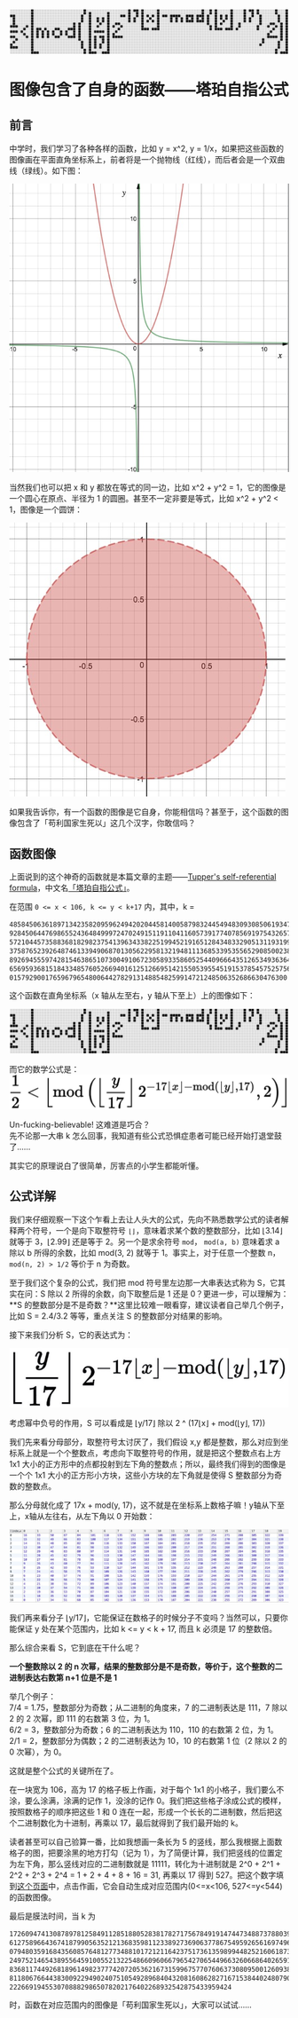![tupper](0.jpg)

# 图像包含了自身的函数——塔珀自指公式

## 前言
中学时，我们学习了各种各样的函数，比如 y = x^2, y = 1/x，如果把这些函数的图像画在平面直角坐标系上，前者将是一个抛物线（红线），而后者会是一个双曲线（绿线）。如下图：

![双曲线和抛物线](1.jpg)

当然我们也可以把 x 和 y 都放在等式的同一边，比如 x^2 + y^2 = 1，它的图像是一个圆心在原点、半径为 1 的圆圈。甚至不一定非要是等式，比如 x^2 + y^2 < 1，图像是一个圆饼：

![不等式图像](2.jpg)

如果我告诉你，有一个函数的图像是它自身，你能相信吗？甚至于，这个函数的图像包含了「苟利国家生死以」这几个汉字，你敢信吗？

## 函数图像
上面说到的这个神奇的函数就是本篇文章的主题——[Tupper's self-referential formula][1]，中文名[「塔珀自指公式」][2]。

在范围 `0 <= x < 106, k <= y < k+17` 内，其中，k =

```
4858450636189713423582095962494202044581400587983244549483093085061934704708809
9284506447698655243648499972470249151191104116057391774078569197543265718554420
5721044573588368182982375413963433822519945219165128434833290513119319995350241
3758765239264874613394906870130562295813219481113685339535565290850023875092856
8926945559742815463865107300491067230589335860525440966643512653493636439571255
6569593681518433485760526694016125126695142155053955451915378545752575659074054
0157929001765967965480064427829131488548259914721248506352686630476300
```
这个函数在直角坐标系（x 轴从左至右，y 轴从下至上）上的图像如下：

![tupper](0.jpg)

而它的数学公式是：  
![tupper2](3.jpg)

Un-fucking-believable! 这难道是巧合？  
先不论那一大串 k 怎么回事，我知道有些公式恐惧症患者可能已经开始打退堂鼓了……

其实它的原理说白了很简单，厉害点的小学生都能听懂。

## 公式详解
我们来仔细观察一下这个乍看上去让人头大的公式，先向不熟悉数学公式的读者解释两个符号，一个是向下取整符号 `⌊⌋`，意味着求某个数的整数部分，比如 ⌊3.14⌋ 就等于 3，⌊2.99⌋ 还是等于 2。另一个是求余符号 `mod`， `mod(a, b)` 意味着求 a 除以 b 所得的余数，比如 mod(3, 2) 就等于 1。事实上，对于任意一个整数 n，`mod(n, 2) > 1/2` 等价于 n 为奇数。

至于我们这个复杂的公式，我们把 mod 符号里左边那一大串表达式称为 S，它其实在问：S 除以 2 所得的余数，向下取整后是 1 还是 0？更进一步，可以理解为：**S 的整数部分是不是奇数？**这里比较难一眼看穿，建议读者自己举几个例子，比如 S = 2.4/3.2 等等，重点关注 S 的整数部分对结果的影响。

接下来我们分析 S，它的表达式为：

![S](4.jpg)

考虑幂中负号的作用，S 可以看成是 ⌊y/17⌋ 除以 2 ^ (17⌊x⌋ + mod(⌊y⌋, 17))

我们先来看分母部分，取整符号太讨厌了，我们假设 x,y 都是整数，那么对应到坐标系上就是一个个整数点，考虑向下取整符号的作用，就是把这个整数点右上方 1x1 大小的正方形中的点都投射到左下角的整数点；所以，最终我们得到的图像是一个个 1x1 大小的正方形小方块，这些小方块的左下角就是使得 S 整数部分为奇数的整数点。

那么分母就化成了 17x + mod(y, 17)，这不就是在坐标系上数格子嘛！y轴从下至上，x轴从左往右，从左下角以 0 开始数：

![数格子](5.jpg)

我们再来看分子 ⌊y/17⌋，它能保证在数格子的时候分子不变吗？当然可以，只要你能保证 y 处在某个范围内，比如 k <= y < k + 17, 而且 k 必须是 17 的整数倍。

那么综合来看 S，它到底在干什么呢？

**一个整数除以 2 的 n 次幂，结果的整数部分是不是奇数，等价于，这个整数的二进制表达右数第 n+1 位是不是 1**

举几个例子：  
7/4 = 1.75，整数部分为奇数；从二进制的角度来，7 的二进制表达是 111，7 除以 2 的 2 次幂，即 111 的右数第 3 位，为 1。  
6/2 = 3，整数部分为奇数；6 的二进制表达为 110，110 的右数第 2 位，为 1。  
2/1 = 2，整数部分为偶数；2 的二进制表达为 10，10 的右数第 1 位（2 除以 2 的 0 次幂），为 0。

这就是整个公式的关键所在了。

在一块宽为 106，高为 17 的格子板上作画，对于每个 1x1 的小格子，我们要么不涂，要么涂满，涂满的记作 1，没涂的记作 0。我们把这些格子涂成公式的模样，按照数格子的顺序把这些 1 和 0 连在一起，形成一个长长的二进制数，然后把这个二进制数化为十进制，再乘以 17，最后就得到了我们最开始的 k。

读者甚至可以自己验算一番，比如我想画一条长为 5 的竖线，那么我根据上面数格子的图，把要涂黑的地方打勾（记为 1），为了简便计算，我们把竖线的位置定为左下角，那么竖线对应的二进制数就是 11111，转化为十进制就是 2^0 + 2^1 + 2^2 + 2^3 + 2^4 = 1 + 2 + 4 + 8 + 16 = 31, 再乘以 17 得到 
527。把这个数字填到[这个页面](demo.html)中，点击作画，它会自动生成对应范围内(0<=x<106, 527<=y<544)的函数图像。

最后是膜法时间，当 k 为

```
1726094741308789781258491128518805283817827175678491914744734887378803919914152
6127589664367418799056352121368359811233892736906377867549592656169749606768250
0794803591684356085764812773488101721211642375173613598994482521606187361146416
2497521465438955645910055213225486609606679654270654496632606686402659120352417
8368117449268189614982377742072053621673159967577076063730809500126093843073302
8118067664438300922949024075105492896840432081608628271671538440248079065669001
22266919455307088829865078202176402268932542875433959424
```
时，函数在对应范围内的图像是「苟利国家生死以」，大家可以试试……

[1]: https://en.wikipedia.org/wiki/Tupper%27s_self-referential_formula
[2]: https://zh.wikipedia.org/wiki/%E5%A1%94%E7%8F%80%E8%87%AA%E6%8C%87%E5%85%AC%E5%BC%8F
[3]: demo.html